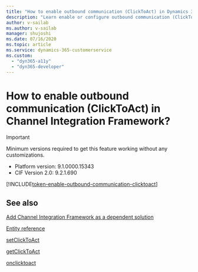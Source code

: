 ```yaml
---
title: "How to enable outbound communication (ClickToAct) in Dynamics 365 Channel Integration Framework (CIF) version 2.0 | Microsoft Docs"
description: "Learn enable or configure outbound communication (ClickToAct) in Channel Integration Framework (CIF) version 2.0 for Microsoft Dynamics 365."
author: v-sailab
ms.author: v-sailab
manager: shujoshi
ms.date: 07/16/2020
ms.topic: article
ms.service: dynamics-365-customerservice
ms.custom: 
  - "dyn365-a11y"
  - "dyn365-developer"
---
```


# How to enable outbound communication (ClickToAct) in Channel Integration Framework?

> [!IMPORTANT]
> Minimum versions required to get this feature working without any customizations.
> -	Platform version: 9.1.0000.15343
> -	CIF Version 2.0: 9.2.1.690

[!INCLUDE[token-enable-outbound-communication-clicktoact](../shared/token-enable-outbound-communication-clicktoact.md)]

## See also

[Add Channel Integration Framework as a dependent solution](add-cif-solution-dependent-solution.md)

[Entity reference](reference/entities-attributes/msdyn-ciprovider.md)

[setClickToAct](reference/microsoft-ciframework/setClickToAct.md)

[getClickToAct](reference/microsoft-ciframework/getClickToAct.md)

[onclicktoact](reference/events/onclicktoact.md)

